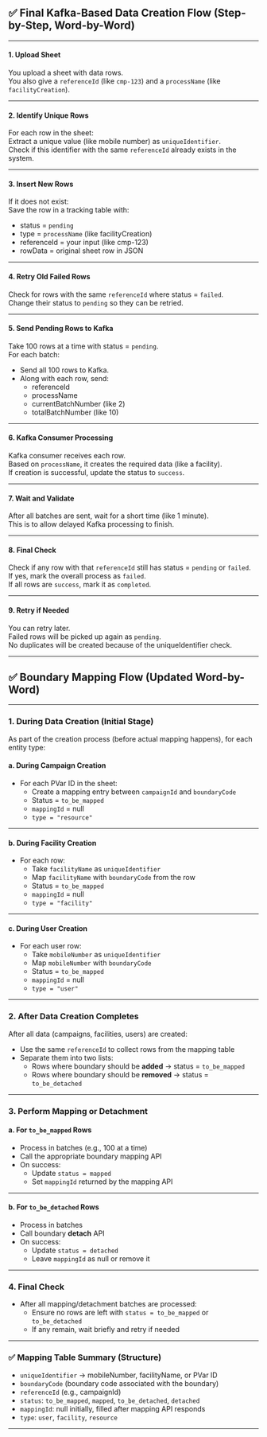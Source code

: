 ## ✅ Final Kafka-Based Data Creation Flow (Step-by-Step, Word-by-Word)

---

#### **1. Upload Sheet**
You upload a sheet with data rows.  
You also give a `referenceId` (like `cmp-123`) and a `processName` (like `facilityCreation`).

---

#### **2. Identify Unique Rows**
For each row in the sheet:  
Extract a unique value (like mobile number) as `uniqueIdentifier`.  
Check if this identifier with the same `referenceId` already exists in the system.

---

#### **3. Insert New Rows**
If it does not exist:  
Save the row in a tracking table with:
- status = `pending`
- type = `processName` (like facilityCreation)
- referenceId = your input (like cmp-123)
- rowData = original sheet row in JSON

---

#### **4. Retry Old Failed Rows**
Check for rows with the same `referenceId` where status = `failed`.  
Change their status to `pending` so they can be retried.

---

#### **5. Send Pending Rows to Kafka**
Take 100 rows at a time with status = `pending`.  
For each batch:
- Send all 100 rows to Kafka.
- Along with each row, send:
  - referenceId
  - processName
  - currentBatchNumber (like 2)
  - totalBatchNumber (like 10)

---

#### **6. Kafka Consumer Processing**
Kafka consumer receives each row.  
Based on `processName`, it creates the required data (like a facility).  
If creation is successful, update the status to `success`.

---

#### **7. Wait and Validate**
After all batches are sent, wait for a short time (like 1 minute).  
This is to allow delayed Kafka processing to finish.

---

#### **8. Final Check**
Check if any row with that `referenceId` still has status = `pending` or `failed`.  
If yes, mark the overall process as `failed`.  
If all rows are `success`, mark it as `completed`.

---

#### **9. Retry if Needed**
You can retry later.  
Failed rows will be picked up again as `pending`.  
No duplicates will be created because of the uniqueIdentifier check.

---


## ✅ Boundary Mapping Flow (Updated Word-by-Word)

---

### **1. During Data Creation (Initial Stage)**

As part of the creation process (before actual mapping happens), for each entity type:

#### **a. During Campaign Creation**
- For each PVar ID in the sheet:
  - Create a mapping entry between `campaignId` and `boundaryCode`
  - Status = `to_be_mapped`
  - `mappingId` = null
  - `type = "resource"`

---

#### **b. During Facility Creation**
- For each row:
  - Take `facilityName` as `uniqueIdentifier`
  - Map `facilityName` with `boundaryCode` from the row
  - Status = `to_be_mapped`
  - `mappingId` = null
  - `type = "facility"`

---

#### **c. During User Creation**
- For each user row:
  - Take `mobileNumber` as `uniqueIdentifier`
  - Map `mobileNumber` with `boundaryCode`
  - Status = `to_be_mapped`
  - `mappingId` = null
  - `type = "user"`

---

### **2. After Data Creation Completes**

After all data (campaigns, facilities, users) are created:

- Use the same `referenceId` to collect rows from the mapping table
- Separate them into two lists:
  - Rows where boundary should be **added** → status = `to_be_mapped`
  - Rows where boundary should be **removed** → status = `to_be_detached`

---

### **3. Perform Mapping or Detachment**

#### **a. For `to_be_mapped` Rows**
- Process in batches (e.g., 100 at a time)
- Call the appropriate boundary mapping API
- On success:
  - Update `status = mapped`
  - Set `mappingId` returned by the mapping API

---

#### **b. For `to_be_detached` Rows**
- Process in batches
- Call boundary **detach** API
- On success:
  - Update `status = detached`
  - Leave `mappingId` as null or remove it

---

### **4. Final Check**
- After all mapping/detachment batches are processed:
  - Ensure no rows are left with `status = to_be_mapped` or `to_be_detached`
  - If any remain, wait briefly and retry if needed

---

### ✅ Mapping Table Summary (Structure)

- `uniqueIdentifier` → mobileNumber, facilityName, or PVar ID  
- `boundaryCode` (boundary code associated with the boundary)  
- `referenceId` (e.g., campaignId)  
- `status`: `to_be_mapped`, `mapped`, `to_be_detached`, `detached`  
- `mappingId`: null initially, filled after mapping API responds  
- `type`: `user`, `facility`, `resource`

---
